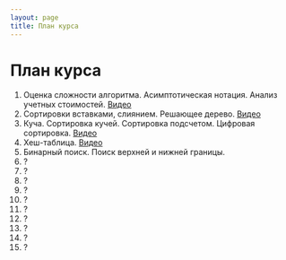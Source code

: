 ```yaml
---
layout: page
title: План курса
---
```


# План курса

1. Оценка сложности алгоритма. Асимптотическая нотация. Анализ учетных стоимостей. [Видео](https://youtu.be/LKBMrXVFQHo)
2. Сортировки вставками, слиянием. Решающее дерево. [Видео](https://youtu.be/8r4tSlA_gFg)
3. Куча. Сортировка кучей. Сортировка подсчетом. Цифровая сортировка. [Видео](https://www.youtube.com/watch?v=LRpp7i8_HyY)
4. Хеш-таблица. [Видео](https://youtu.be/olc_KHCD5u0)
5. Бинарный поиск. Поиск верхней и нижней границы.
6. ?
7. ?
8. ?
9. ?
10. ?
11. ?
12. ?
13. ?
14. ?
15. ?
